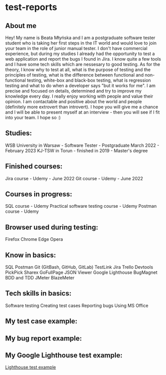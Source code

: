 # test-reports

## About me

Hey! 
My name is Beata Młyńska and I am a postgraduate software tester student who is taking her first steps in the IT world and would love to join your team in the role of junior manual tester. I don't have commercial experience, but during my studies I already had the opportunity to test a web application and report the bugs I found in Jira. I know quite a few tools and I have some tech skills which are nessesary to good testing. As for the theory, I know why to test at all, what is the purpose of testing and the principles of testing, what is the difference between functional and non-functional testing, white-box and black-box testing, what is regression testing and what to do when a developer says "but it works for me".  I am precise and focused on details, determined and try to improve my knowledge every day. I really enjoy working with people and value their opinion. I am contactable and positive about the world and people (definitely more extrovert than introvert). I hope you will give me a chance and I will be able to present myself at an interview - then you will see if I fit into your team. I hope so :)

## Studies:
WSB University in Warsaw - Software Tester - Postgraduate
March 2022 - February 2023
KJ-TSW in Torun - finished in 2019 - Master's degree

## Finished courses:
Jira course - Udemy - June 2022
Git course - Udemy - June 2022

## Courses in progress:
SQL course - Udemy
Practical software testing course - Udemy
Postman course - Udemy

## Browser used during testing:
Firefox
Chrome
Edge
Opera

## Know in basics:
SQL
Postman
Git (GitBash, GitHub, GitLab)
TestLink
Jira
Trello
Devtools
PickPick
Sharex
GoFullPage
JSON Viewer
Google Lighthouse
BugMagnet
BDD and TDD
JMeter
BlazeMeter

## Tech skills in basics:
Software testing
Creating test cases
Reporting bugs
Using MS Office

## My test case example:


## My bug report example:

## My Google Lighthouse test example: 
[Lighthouse test example](https://github.com/beatamlynska/test-reports/blob/dce0306d8f324739a9e75010250e7b3db9fe95d9/Images/Lighthouse_test.jpg)
